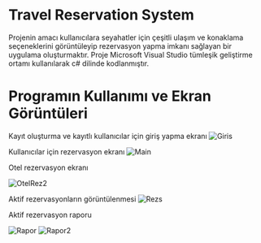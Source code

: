 # Travel Reservation System
Projenin amacı kullanıcılara seyahatler için çeşitli ulaşım ve konaklama seçeneklerini görüntüleyip rezervasyon yapma imkanı sağlayan bir uygulama oluşturmaktır. 
Proje Microsoft Visual Studio tümleşik geliştirme ortamı kullanılarak c# dilinde kodlanmıştır.

# Programın Kullanımı ve Ekran Görüntüleri
Kayıt oluşturma ve kayıtlı kullanıcılar için giriş yapma ekranı
![Giris](https://user-images.githubusercontent.com/80519936/186399505-af19e423-a651-4bf3-b8e6-d3f152196e59.png)

Kullanıcılar için rezervasyon ekranı
![Main](https://user-images.githubusercontent.com/80519936/186399647-9a20beb4-0b40-46af-bdca-46f6cf6869ff.png)

Otel rezervasyon ekranı

![OtelRez2](https://user-images.githubusercontent.com/80519936/186401015-f2e0a5a3-0edf-4f17-adc3-a20e55fbc741.png)

Aktif rezervasyonların görüntülenmesi
![Rezs](https://user-images.githubusercontent.com/80519936/186401395-0d9175dc-3065-4726-ae06-12021f50af16.png)

Aktif rezervasyon raporu 

![Rapor](https://user-images.githubusercontent.com/80519936/186401833-e7fd38bd-dbf2-4507-a4ad-220c922c0057.png)
![Rapor2](https://user-images.githubusercontent.com/80519936/186401847-ea8fa500-dae5-4ff1-bf9e-b9f3125e0b8f.png)



